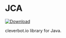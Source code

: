 # JCA
[ ![Download](https://api.bintray.com/packages/frederikam/JCA/JCA/images/download.svg) ](https://bintray.com/frederikam/JCA/JCA/_latestVersion)

cleverbot.io library for Java.
